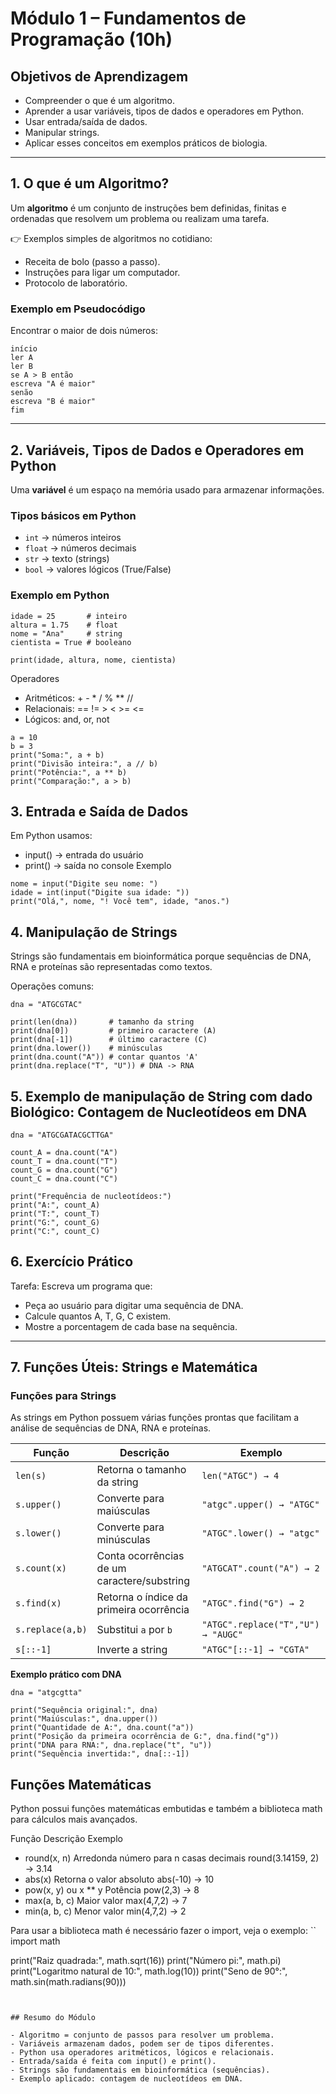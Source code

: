 # Módulo 1 – Fundamentos de Programação (10h)

## Objetivos de Aprendizagem
- Compreender o que é um algoritmo.
- Aprender a usar variáveis, tipos de dados e operadores em Python.
- Usar entrada/saída de dados.
- Manipular strings.
- Aplicar esses conceitos em exemplos práticos de biologia.

---

## 1. O que é um Algoritmo?

Um **algoritmo** é um conjunto de instruções bem definidas, finitas e ordenadas que resolvem um problema ou realizam uma tarefa.

👉 Exemplos simples de algoritmos no cotidiano:
- Receita de bolo (passo a passo).
- Instruções para ligar um computador.
- Protocolo de laboratório.

### Exemplo em Pseudocódigo
Encontrar o maior de dois números:

```
início
ler A
ler B
se A > B então
escreva "A é maior"
senão
escreva "B é maior"
fim
```
---

## 2. Variáveis, Tipos de Dados e Operadores em Python

Uma **variável** é um espaço na memória usado para armazenar informações.

### Tipos básicos em Python
- `int` → números inteiros
- `float` → números decimais
- `str` → texto (strings)
- `bool` → valores lógicos (True/False)

### Exemplo em Python

```
idade = 25       # inteiro
altura = 1.75    # float
nome = "Ana"     # string
cientista = True # booleano

print(idade, altura, nome, cientista)
```

Operadores
- Aritméticos: + - * / % ** //
- Relacionais: == != > < >= <=
- Lógicos: and, or, not

```
a = 10
b = 3
print("Soma:", a + b)
print("Divisão inteira:", a // b)
print("Potência:", a ** b)
print("Comparação:", a > b)
```
## 3. Entrada e Saída de Dados

Em Python usamos:

- input() → entrada do usuário
- print() → saída no console
Exemplo

```
nome = input("Digite seu nome: ")
idade = int(input("Digite sua idade: "))
print("Olá,", nome, "! Você tem", idade, "anos.")
```
## 4. Manipulação de Strings

Strings são fundamentais em bioinformática porque sequências de DNA, RNA e proteínas são representadas como textos.

Operações comuns:
```
dna = "ATGCGTAC"

print(len(dna))       # tamanho da string
print(dna[0])         # primeiro caractere (A)
print(dna[-1])        # último caractere (C)
print(dna.lower())    # minúsculas
print(dna.count("A")) # contar quantos 'A'
print(dna.replace("T", "U")) # DNA -> RNA
```
## 5. Exemplo de manipulação de String com dado Biológico: Contagem de Nucleotídeos em DNA

```
dna = "ATGCGATACGCTTGA"

count_A = dna.count("A")
count_T = dna.count("T")
count_G = dna.count("G")
count_C = dna.count("C")

print("Frequência de nucleotídeos:")
print("A:", count_A)
print("T:", count_T)
print("G:", count_G)
print("C:", count_C)
```

## 6. Exercício Prático

Tarefa:
Escreva um programa que:
- Peça ao usuário para digitar uma sequência de DNA.
- Calcule quantos A, T, G, C existem.
- Mostre a porcentagem de cada base na sequência.

---

## 7. Funções Úteis: Strings e Matemática

### Funções para Strings

As strings em Python possuem várias funções prontas que facilitam a análise de sequências de DNA, RNA e proteínas.

| Função | Descrição | Exemplo |
|--------|-----------|---------|
| `len(s)` | Retorna o tamanho da string | `len("ATGC") → 4` |
| `s.upper()` | Converte para maiúsculas | `"atgc".upper() → "ATGC"` |
| `s.lower()` | Converte para minúsculas | `"ATGC".lower() → "atgc"` |
| `s.count(x)` | Conta ocorrências de um caractere/substring | `"ATGCAT".count("A") → 2` |
| `s.find(x)` | Retorna o índice da primeira ocorrência | `"ATGC".find("G") → 2` |
| `s.replace(a,b)` | Substitui `a` por `b` | `"ATGC".replace("T","U") → "AUGC"` |
| `s[::-1]` | Inverte a string | `"ATGC"[::-1] → "CGTA"` |

**Exemplo prático com DNA**  
```
dna = "atgcgtta"

print("Sequência original:", dna)
print("Maiúsculas:", dna.upper())
print("Quantidade de A:", dna.count("a"))
print("Posição da primeira ocorrência de G:", dna.find("g"))
print("DNA para RNA:", dna.replace("t", "u"))
print("Sequência invertida:", dna[::-1])
```

## Funções Matemáticas

Python possui funções matemáticas embutidas e também a biblioteca math para cálculos mais avançados.

Função	Descrição	Exemplo
- round(x, n)	Arredonda número para n casas decimais	round(3.14159, 2) → 3.14
- abs(x)	Retorna o valor absoluto	abs(-10) → 10
- pow(x, y) ou x ** y	Potência	pow(2,3) → 8
- max(a, b, c)	Maior valor	max(4,7,2) → 7
- min(a, b, c)	Menor valor	min(4,7,2) → 2

Para usar a biblioteca math é necessário fazer o import, veja o exemplo:
``
import math

print("Raiz quadrada:", math.sqrt(16))
print("Número pi:", math.pi)
print("Logaritmo natural de 10:", math.log(10))
print("Seno de 90°:", math.sin(math.radians(90)))
```


## Resumo do Módulo

- Algoritmo = conjunto de passos para resolver um problema.
- Variáveis armazenam dados, podem ser de tipos diferentes.
- Python usa operadores aritméticos, lógicos e relacionais.
- Entrada/saída é feita com input() e print().
- Strings são fundamentais em bioinformática (sequências).
- Exemplo aplicado: contagem de nucleotídeos em DNA.
